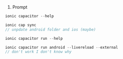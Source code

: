 1. Prompt
```js
ionic capacitor --help
```


```js
ionic cap sync
// unpdate android folder and ios (maybe)
```
```js
ionic capacitor run --help
```
```js
ionic capacitor run android --livereload --external
// don't work I don't know why
```